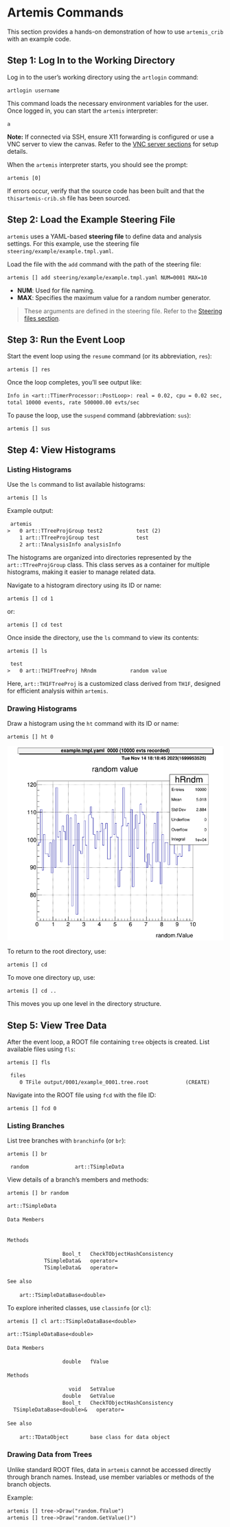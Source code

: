 # Artemis Commands

This section provides a hands-on demonstration of how to use `artemis_crib` with an example code.

## Step 1: Log In to the Working Directory

Log in to the user’s working directory using the `artlogin` command:

```shell
artlogin username
```

This command loads the necessary environment variables for the user.
Once logged in, you can start the `artemis` interpreter:

```shell
a
```

<div class="warning">

**Note:** If connected via SSH, ensure X11 forwarding is configured or use a VNC server to view the canvas.
Refer to the [VNC server sections](./vnc_server.md) for setup details.

</div>

When the `artemis` interpreter starts, you should see the prompt:

```plaintext
artemis [0]
```

If errors occur, verify that the source code has been built and that the `thisartemis-crib.sh` file has been sourced.

## Step 2: Load the Example Steering File

`artemis` uses a YAML-based **steering file** to define data and analysis settings.
For this example, use the steering file `steering/example/example.tmpl.yaml`.

Load the file with the `add` command with the path of the steering file:

```shell
artemis [] add steering/example/example.tmpl.yaml NUM=0001 MAX=10
```

- **NUM**: Used for file naming.
- **MAX**: Specifies the maximum value for a random number generator.

> These arguments are defined in the steering file.
> Refer to the [Steering files section](./steering.md).

## Step 3: Run the Event Loop

Start the event loop using the `resume` command (or its abbreviation, `res`):

```shell
artemis [] res
```

Once the loop completes, you’ll see output like:

```plaintext
Info in <art::TTimerProcessor::PostLoop>: real = 0.02, cpu = 0.02 sec, total 10000 events, rate 500000.00 evts/sec
```

To pause the loop, use the `suspend` command (abbreviation: `sus`):

```shell
artemis [] sus
```

## Step 4: View Histograms

### Listing Histograms

Use the `ls` command to list available histograms:

```shell
artemis [] ls
```

Example output:

```plaintext
 artemis
>   0 art::TTreeProjGroup test2           test (2)
    1 art::TTreeProjGroup test            test
    2 art::TAnalysisInfo analysisInfo
```

The histograms are organized into directories represented by the `art::TTreeProjGroup` class.
This class serves as a container for multiple histograms, making it easier to manage related data.

Navigate to a histogram directory using its ID or name:

```shell
artemis [] cd 1
```

or:

```shell
artemis [] cd test
```

Once inside the directory, use the `ls` command to view its contents:

```shell
artemis [] ls
```

```plaintext
 test
>   0 art::TH1FTreeProj hRndm           random value
```

Here, `art::TH1FTreeProj` is a customized class derived from `TH1F`, designed for efficient analysis within `artemis`.

### Drawing Histograms

Draw a histogram using the `ht` command with its ID or name:

```shell
artemis [] ht 0
```

![image](./images/example_test_hist.png)

To return to the root directory, use:

```shell
artemis [] cd
```

To move one directory up, use:

```shell
artemis [] cd ..
```

This moves you up one level in the directory structure.

## Step 5: View Tree Data

After the event loop, a ROOT file containing `tree` objects is created.
List available files using `fls`:

```shell
artemis [] fls
```

```plaintext
 files
    0 TFile output/0001/example_0001.tree.root            (CREATE)
```

Navigate into the ROOT file using `fcd` with the file ID:

```shell
artemis [] fcd 0
```

### Listing Branches

List tree branches with `branchinfo` (or `br`):

```shell
artemis [] br
```

```plaintext
 random               art::TSimpleData
```

View details of a branch’s members and methods:

```shell
artemis [] br random
```

```plaintext
art::TSimpleData

Data Members


Methods

                  Bool_t   CheckTObjectHashConsistency
            TSimpleData&   operator=
            TSimpleData&   operator=

See also

    art::TSimpleDataBase<double>
```

To explore inherited classes, use `classinfo` (or `cl`):

```shell
artemis [] cl art::TSimpleDataBase<double>
```

```plaintext
art::TSimpleDataBase<double>

Data Members

                  double   fValue

Methods

                    void   SetValue
                  double   GetValue
                  Bool_t   CheckTObjectHashConsistency
  TSimpleDataBase<double>&   operator=

See also

    art::TDataObject       base class for data object
```

### Drawing Data from Trees

Unlike standard ROOT files, data in `artemis` cannot be accessed directly through branch names.
Instead, use member variables or methods of the branch objects.

Example:

```shell
artemis [] tree->Draw("random.fValue")
artemis [] tree->Draw("random.GetValue()")
```
